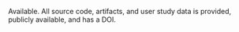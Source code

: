 Available. All source code, artifacts, and user study data is provided, publicly available, and has a DOI.